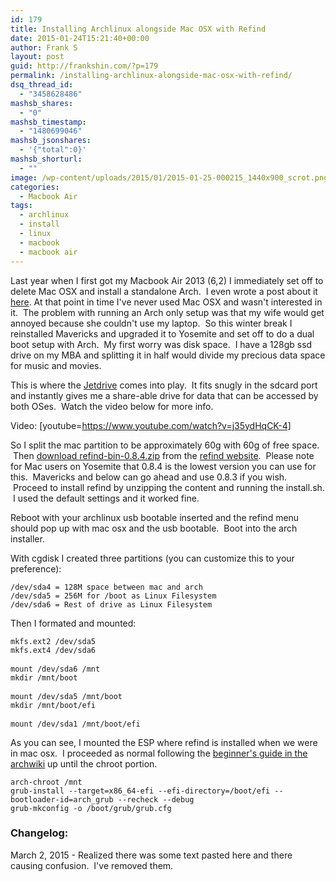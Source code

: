 ```yaml
---
id: 179
title: Installing Archlinux alongside Mac OSX with Refind
date: 2015-01-24T15:21:40+00:00
author: Frank S
layout: post
guid: http://frankshin.com/?p=179
permalink: /installing-archlinux-alongside-mac-osx-with-refind/
dsq_thread_id:
  - "3458628486"
mashsb_shares:
  - "0"
mashsb_timestamp:
  - "1480699046"
mashsb_jsonshares:
  - '{"total":0}'
mashsb_shorturl:
  - ""
image: /wp-content/uploads/2015/01/2015-01-25-000215_1440x900_scrot.png
categories:
  - Macbook Air
tags:
  - archlinux
  - install
  - linux
  - macbook
  - macbook air
---
```

Last year when I first got my Macbook Air 2013 (6,2) I immediately set off to delete Mac OSX and install a standalone Arch.  I even wrote a post about it <a href="http://frankshin.com/installing-archlinux-on-macbook-air-2013/">here</a>. At that point in time I've never used Mac OSX and wasn't interested in it.  The problem with running an Arch only setup was that my wife would get annoyed because she couldn't use my laptop.  So this winter break I reinstalled Mavericks and upgraded it to Yosemite and set off to do a dual boot setup with Arch.  My first worry was disk space.  I have a 128gb ssd drive on my MBA and splitting it in half would divide my precious data space for music and movies.

This is where the <a href="http://nl.transcend-info.com/apple/jetdrivelite/">Jetdrive</a> comes into play.  It fits snugly in the sdcard port and instantly gives me a share-able drive for data that can be accessed by both OSes.  Watch the video below for more info.

Video: [youtube=https://www.youtube.com/watch?v=j35ydHqCK-4]

So I split the mac partition to be approximately 60g with 60g of free space.  Then <a href="http://sourceforge.net/projects/refind/files/0.8.4/refind-bin-0.8.4.zip/download">download refind-bin-0.8.4.zip</a> from the <a href="http://www.rodsbooks.com/refind/">refind website</a>.  Please note for Mac users on Yosemite that 0.8.4 is the lowest version you can use for this.  Mavericks and below can go ahead and use 0.8.3 if you wish.  Proceed to install refind by unzipping the content and running the install.sh.  I used the default settings and it worked fine.

Reboot with your archlinux usb bootable inserted and the refind menu should pop up with mac osx and the usb bootable.  Boot into the arch installer.

With cgdisk I created three partitions (you can customize this to your preference):
<pre><code>/dev/sda4 = 128M space between mac and arch
/dev/sda5 = 256M for /boot as Linux Filesystem
/dev/sda6 = Rest of drive as Linux Filesystem</code></pre>
Then I formated and mounted:
<pre><code>mkfs.ext2 /dev/sda5
mkfs.ext4 /dev/sda6 </code>

<code>mount /dev/sda6 /mnt
mkdir /mnt/boot</code>

<code>mount /dev/sda5 /mnt/boot
mkdir /mnt/boot/efi</code>

<code>mount /dev/sda1 /mnt/boot/efi</code></pre>
As you can see, I mounted the ESP where refind is installed when we were in mac osx.  I proceeded as normal following the <a href="https://wiki.archlinux.org/index.php/beginners%27_guide">beginner's guide in the archwiki</a> up until the chroot portion.
<pre><code>arch-chroot /mnt
grub-install --target=x86_64-efi --efi-directory=/boot/efi --bootloader-id=arch_grub --recheck --debug
grub-mkconfig -o /boot/grub/grub.cfg </code></pre>
<h3>Changelog:</h3>
March 2, 2015 - Realized there was some text pasted here and there causing confusion.  I've removed them.